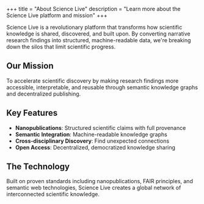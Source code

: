 +++
title = "About Science Live"
description = "Learn more about the Science Live platform and mission"
+++

Science Live is a revolutionary platform that transforms how scientific knowledge is shared, discovered, and built upon. By converting narrative research findings into structured, machine-readable data, we're breaking down the silos that limit scientific progress.

## Our Mission

To accelerate scientific discovery by making research findings more accessible, interpretable, and reusable through semantic knowledge graphs and decentralized publishing.

## Key Features

- **Nanopublications**: Structured scientific claims with full provenance
- **Semantic Integration**: Machine-readable knowledge graphs
- **Cross-disciplinary Discovery**: Find unexpected connections
- **Open Access**: Decentralized, democratized knowledge sharing

## The Technology

Built on proven standards including nanopublications, FAIR principles, and semantic web technologies, Science Live creates a global network of interconnected scientific knowledge.
